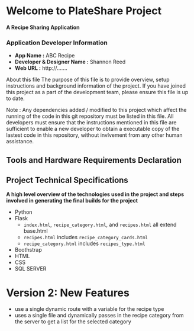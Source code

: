 # Welcome to PlateShare Project
**A Recipe Sharing Application**

### Application Developer Information
- **App Name :** ABC Recipe
- **Developer & Designer Name :** Shannon Reed
- **Web URL :** http://.......


About this file
The purpose of this file is to provide overview, setup instructions and background information of the project. If you have joined this project as a part of the development team, please ensure this file is up to date.

Note : Any dependencies added / modified to this project which affect the running of the code in this git repository must be listed in this file. All developers must ensure that the instructions mentioned in this file are sufficient to enable a new developer to obtain a executable copy of the lastest code in this repository, without invlvement from any other human assistance.

## Tools and Hardware Requirements Declaration

## Project Technical Specifications
**A high level overview of the technologies used in the project and steps involved in generating the final builds for the project**
- Python
- Flask
    - `index.html`, `recipe_category.html`, and `recipes.html` all extend base.html
    - `recipes.html` includes `recipe_category_cards.html`
    - `recipe_category.html` includes `recipes_type.html`
- Boothstrap
- HTML
- CSS
- SQL SERVER



# Version 2: New Features
- use a single dynamic route with a variable for the recipe type
- uses a single file and dynamically passes in the recipe category from the server to get a list for the selected category



